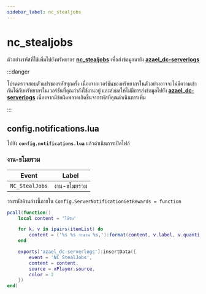 ```yaml
---
sidebar_label: nc_stealjobs
---
```


# nc_stealjobs

ตัวอย่างรหัสที่ใช้เพิ่มไปยังทรัพยากร **[nc_stealjobs](https://fivem.nc-developer.com/product/620aa4b23e6df)** เพื่อส่งข้อมูลมายัง **[azael_dc-serverlogs](../../)**

:::danger

โปรดตรวจสอบตัวแปรของรหัสทุกครั้ง เนื่องจากเวอร์ชันของทรัพยากรในตัวอย่างอาจจะไม่มีความเข้ากันได้กับทรัพยากรในเวอร์ชันที่คุณกำลังใช้งานอยู่ และส่งผลให้ไม่มีการส่งข้อมูลไปยัง **[azael_dc-serverlogs](./)** เนื่องจากมีข้อผิดพลาดเกิดขึ้นจากรหัสที่คุณดำเนินการเพิ่ม

:::

## config.notifications.lua

ไปยัง **`config.notifications.lua`** แล้วดำเนินการเปิดไฟล์

### งาน-ขโมยรวม

| Event                                  | Label
|----------------------------------------|----------------------------------------
| `NC_StealJobs`                         | งาน-ขโมยรวม

วางรหัสด้านล่างนี้ภายใน `Config.ServerNotificationGetRewards = function`

```lua
pcall(function()
	local content = 'ได้รับ'

	for k, v in ipairs(itemList) do
		content = ('%s %s จำนวน %s,'):format(content, v.label, v.quantity)
	end

	exports['azael_dc-serverlogs']:insertData({
		event = 'NC_StealJobs',
		content = content,
		source = xPlayer.source,
		color = 2
	})
end)
```

